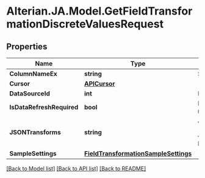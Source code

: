 # Alterian.JA.Model.GetFieldTransformationDiscreteValuesRequest

## Properties

Name | Type | Description | Notes
------------ | ------------- | ------------- | -------------
**ColumnNameEx** | **string** | Source column to which transforms should be applied | [optional] 
**Cursor** | [**APICursor**](APICursor.md) |  | [optional] 
**DataSourceId** | **int** | Id of the datasource to which column belongs. | [optional] 
**IsDataRefreshRequired** | **bool** | Indicate whether the request can be satisfied with an existing cached result or requires recreation with latest data (default false) | [optional] 
**JSONTransforms** | **string** | JSON array of transform to be applied e.g. [{{\\\&quot;FrequencyReplace\\\&quot;:{{\\\&quot;@minimum\\\&quot;:8035,\\\&quot;@replacement\\\&quot;:\\\&quot;My Replacement\\\&quot;}}}}]. Note that attributes must be prefixed with @ | [optional] 
**SampleSettings** | [**FieldTransformationSampleSettings**](FieldTransformationSampleSettings.md) |  | [optional] 

[[Back to Model list]](../README.md#documentation-for-models) [[Back to API list]](../README.md#documentation-for-api-endpoints) [[Back to README]](../README.md)


